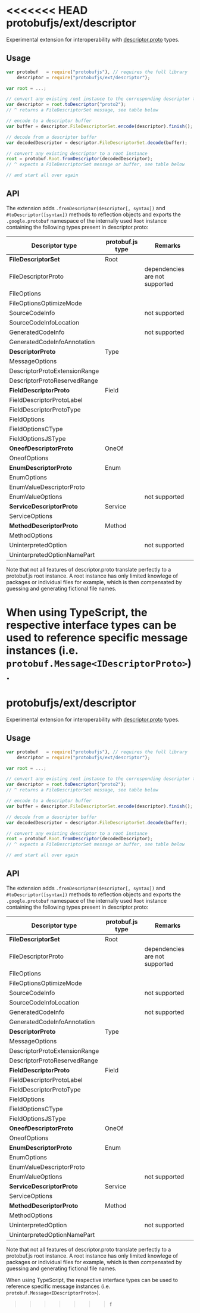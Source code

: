 <<<<<<< HEAD
protobufjs/ext/descriptor
=========================

Experimental extension for interoperability with [descriptor.proto](https://github.com/google/protobuf/blob/master/src/google/protobuf/descriptor.proto) types.

Usage
-----

```js
var protobuf   = require("protobufjs"), // requires the full library
    descriptor = require("protobufjs/ext/descriptor");

var root = ...;

// convert any existing root instance to the corresponding descriptor type
var descriptor = root.toDescriptor("proto2");
// ^ returns a FileDescriptorSet message, see table below

// encode to a descriptor buffer
var buffer = descriptor.FileDescriptorSet.encode(descriptor).finish();

// decode from a descriptor buffer
var decodedDescriptor = descriptor.FileDescriptorSet.decode(buffer);

// convert any existing descriptor to a root instance
root = protobuf.Root.fromDescriptor(decodedDescriptor);
// ^ expects a FileDescriptorSet message or buffer, see table below

// and start all over again
```

API
---

The extension adds `.fromDescriptor(descriptor[, syntax])` and `#toDescriptor([syntax])` methods to reflection objects and exports the `.google.protobuf` namespace of the internally used `Root` instance containing the following types present in descriptor.proto:

| Descriptor type               | protobuf.js type | Remarks
|-------------------------------|------------------|---------
| **FileDescriptorSet**         | Root             |
| FileDescriptorProto           |                  | dependencies are not supported
| FileOptions                   |                  |
| FileOptionsOptimizeMode       |                  |
| SourceCodeInfo                |                  | not supported
| SourceCodeInfoLocation        |                  |
| GeneratedCodeInfo             |                  | not supported
| GeneratedCodeInfoAnnotation   |                  |
| **DescriptorProto**           | Type             |
| MessageOptions                |                  |
| DescriptorProtoExtensionRange |                  |
| DescriptorProtoReservedRange  |                  |
| **FieldDescriptorProto**      | Field            |
| FieldDescriptorProtoLabel     |                  |
| FieldDescriptorProtoType      |                  |
| FieldOptions                  |                  |
| FieldOptionsCType             |                  |
| FieldOptionsJSType            |                  |
| **OneofDescriptorProto**      | OneOf            |
| OneofOptions                  |                  |
| **EnumDescriptorProto**       | Enum             |
| EnumOptions                   |                  |
| EnumValueDescriptorProto      |                  |
| EnumValueOptions              |                  | not supported
| **ServiceDescriptorProto**    | Service          |
| ServiceOptions                |                  |
| **MethodDescriptorProto**     | Method           |
| MethodOptions                 |                  |
| UninterpretedOption           |                  | not supported
| UninterpretedOptionNamePart   |                  |

Note that not all features of descriptor.proto translate perfectly to a protobuf.js root instance. A root instance has only limited knowlege of packages or individual files for example, which is then compensated by guessing and generating fictional file names.

When using TypeScript, the respective interface types can be used to reference specific message instances (i.e. `protobuf.Message<IDescriptorProto>`).
=======
protobufjs/ext/descriptor
=========================

Experimental extension for interoperability with [descriptor.proto](https://github.com/google/protobuf/blob/master/src/google/protobuf/descriptor.proto) types.

Usage
-----

```js
var protobuf   = require("protobufjs"), // requires the full library
    descriptor = require("protobufjs/ext/descriptor");

var root = ...;

// convert any existing root instance to the corresponding descriptor type
var descriptor = root.toDescriptor("proto2");
// ^ returns a FileDescriptorSet message, see table below

// encode to a descriptor buffer
var buffer = descriptor.FileDescriptorSet.encode(descriptor).finish();

// decode from a descriptor buffer
var decodedDescriptor = descriptor.FileDescriptorSet.decode(buffer);

// convert any existing descriptor to a root instance
root = protobuf.Root.fromDescriptor(decodedDescriptor);
// ^ expects a FileDescriptorSet message or buffer, see table below

// and start all over again
```

API
---

The extension adds `.fromDescriptor(descriptor[, syntax])` and `#toDescriptor([syntax])` methods to reflection objects and exports the `.google.protobuf` namespace of the internally used `Root` instance containing the following types present in descriptor.proto:

| Descriptor type               | protobuf.js type | Remarks
|-------------------------------|------------------|---------
| **FileDescriptorSet**         | Root             |
| FileDescriptorProto           |                  | dependencies are not supported
| FileOptions                   |                  |
| FileOptionsOptimizeMode       |                  |
| SourceCodeInfo                |                  | not supported
| SourceCodeInfoLocation        |                  |
| GeneratedCodeInfo             |                  | not supported
| GeneratedCodeInfoAnnotation   |                  |
| **DescriptorProto**           | Type             |
| MessageOptions                |                  |
| DescriptorProtoExtensionRange |                  |
| DescriptorProtoReservedRange  |                  |
| **FieldDescriptorProto**      | Field            |
| FieldDescriptorProtoLabel     |                  |
| FieldDescriptorProtoType      |                  |
| FieldOptions                  |                  |
| FieldOptionsCType             |                  |
| FieldOptionsJSType            |                  |
| **OneofDescriptorProto**      | OneOf            |
| OneofOptions                  |                  |
| **EnumDescriptorProto**       | Enum             |
| EnumOptions                   |                  |
| EnumValueDescriptorProto      |                  |
| EnumValueOptions              |                  | not supported
| **ServiceDescriptorProto**    | Service          |
| ServiceOptions                |                  |
| **MethodDescriptorProto**     | Method           |
| MethodOptions                 |                  |
| UninterpretedOption           |                  | not supported
| UninterpretedOptionNamePart   |                  |

Note that not all features of descriptor.proto translate perfectly to a protobuf.js root instance. A root instance has only limited knowlege of packages or individual files for example, which is then compensated by guessing and generating fictional file names.

When using TypeScript, the respective interface types can be used to reference specific message instances (i.e. `protobuf.Message<IDescriptorProto>`).
>>>>>>> f
